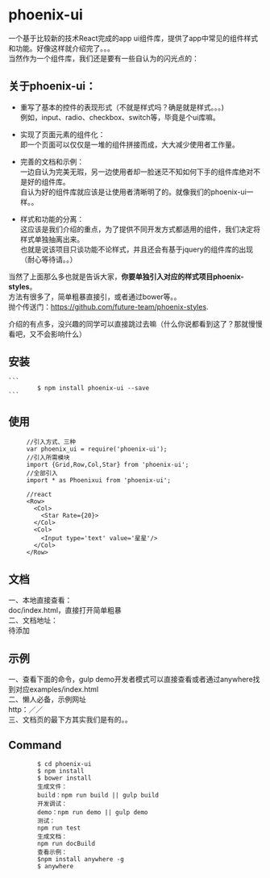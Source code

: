 # phoenix-ui

一个基于比较新的技术React完成的app ui组件库，提供了app中常见的组件样式和功能。好像这样就介绍完了。。。   
当然作为一个组件库，我们还是要有一些自认为的闪光点的：

## 关于phoenix-ui：
                  
* 重写了基本的控件的表现形式（不就是样式吗？确是就是样式。。。)      
    例如，input、radio、checkbox、switch等，毕竟是个ui库嘛。
       
* 实现了页面元素的组件化：           
    即一个页面可以仅仅是一堆的组件拼接而成，大大减少使用者工作量。   
     
* 完善的文档和示例：             
    一边自认为完美无瑕，另一边使用者却一脸迷茫不知如何下手的组件库绝对不是好的组件库。        
    自认为好的组件库就应该是让使用者清晰明了的。就像我们的phoenix-ui一样。。     
 
* 样式和功能的分离：         
    这应该是我们介绍的重点，为了提供不同开发方式都适用的组件，我们决定将样式单独抽离出来。        
    也就是说该项目只谈功能不论样式，并且还会有基于jquery的组件库的出现（耐心等待请。。） 
    

当然了上面那么多也就是告诉大家，**你要单独引入对应的样式项目phoenix-styles**。   
方法有很多了，简单粗暴直接引，或者通过bower等。。        
抛个传送门：https://github.com/future-team/phoenix-styles.
      
介绍的有点多，没兴趣的同学可以直接跳过去嘛（什么你说都看到这了？那就慢慢看吧，又不会影响什么）
## 安装
    ```
      		$ npm install phoenix-ui --save
    ``` 
## 使用
   ```
   		//引入方式、三种
   		var phoenix_ui = require('phoenix-ui');
   		//引入所需模块
   		import {Grid,Row,Col,Star} from 'phoenix-ui';
   		//全部引入
   		import * as Phoenixui from 'phoenix-ui';
   		
   		//react
   		<Row>
   		  <Col>
   		    <Star Rate={20}>
   		  </Col>
   		  <Col>
   		    <Input type='text' value='星星'/>
   		  </Col>
   		</Row>
   ```
## 文档
   一、本地直接查看：     
       doc/index.html，直接打开简单粗暴         
   二、文档地址：     
   待添加
## 示例
   一、查看下面的命令，gulp demo开发者模式可以直接查看或者通过anywhere找到对应examples/index.html      
   二、懒人必备，示例网址      
      http：／／     
   三、文档页的最下方其实我们是有的。。   
## Command


```
        $ cd phoenix-ui
        $ npm install 
        $ bower install 
		生成文件：
        build：npm run build || gulp build
        开发调试：
        demo：npm run demo || gulp demo
        测试：
        npm run test
        生成文档：
        npm run docBuild
        查看示例：
        $npm install anywhere -g
        $ anywhere
```


